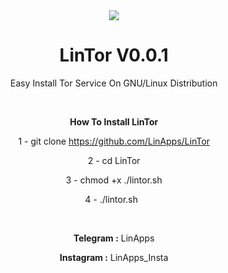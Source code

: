 <center>
<img src="http://s9.picofile.com/file/8346451068/tor.png">
<center/>

# LinTor V0.0.1
Easy Install Tor Service On GNU/Linux Distribution
<p>
  &nbsp;

<b>How To Install LinTor </b>

1 - git clone https://github.com/LinApps/LinTor
<p>
2 - cd LinTor
<p>
3 - chmod +x ./lintor.sh
<p>
4 - ./lintor.sh
&nbsp;
  <p>
    <p>
&nbsp;
&nbsp;
<p>
<b>Telegram :</b> LinApps
<p>
<b>Instagram :</b> LinApps_Insta 
<p>
